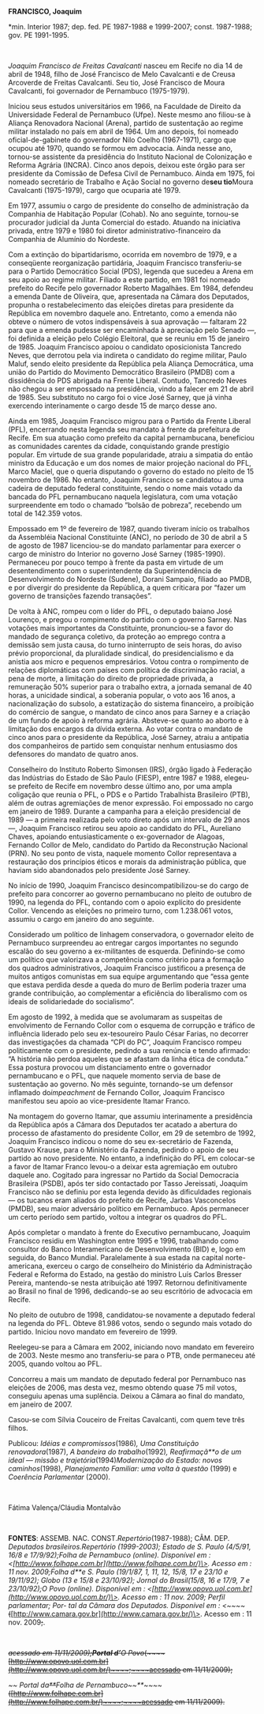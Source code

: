 **FRANCISCO, Joaquim**

\*min. Interior 1987; dep. fed. PE 1987-1988 e 1999-2007; const.
1987-1988; gov. PE 1991-1995.

 

*Joaquim Francisco de Freitas Cavalcanti* nasceu em Recife no dia 14 de
abril de 1948, filho de José Francisco de Melo Cavalcanti e de Creusa
Arcoverde de Freitas Cavalcanti. Seu tio, José Francisco de Moura
Cavalcanti, foi governador de Pernambuco (1975-1979).

Iniciou seus estudos universitários em 1966, na Faculdade de Direito da
Universidade Federal de Pernambuco (Ufpe). Neste mesmo ano filiou-se à
Aliança Renovadora Nacional (Arena), partido de sustentação ao regime
militar instalado no país em abril de 1964. Um ano depois, foi nomeado
oficial-de-gabinete do governador Nilo Coelho (1967-1971), cargo que
ocupou até 1970, quando se formou em advocacia. Ainda nesse ano,
tornou-se assistente da presidência do Instituto Nacional de Colonização
e Reforma Agrária (INCRA). Cinco anos depois, deixou este órgão para ser
presidente da Comissão de Defesa Civil de Pernambuco. Ainda em 1975, foi
nomeado secretário de Trabalho e Ação Social no governo de****seu
tio****Moura Cavalcanti (1975-1979), cargo que ocuparia até 1979.

Em 1977, assumiu o cargo de presidente do conselho de administração da
Companhia de Habitação Popular (Cohab). No ano seguinte, tornou-se
procurador judicial da Junta Comercial do estado. Atuando na iniciativa
privada, entre 1979 e 1980 foi diretor administrativo-financeiro da
Companhia de Alumínio do Nordeste.

Com a extinção do bipartidarismo, ocorrida em novembro de 1979, e a
conseqüente reorganização partidária, Joaquim Francisco transferiu-se
para o Partido Democrático Social (PDS), legenda que sucedeu a Arena em
seu apoio ao regime militar. Filiado a este partido, em 1981 foi nomeado
prefeito do Recife pelo governador Roberto Magalhães. Em 1984, defendeu
a emenda Dante de Oliveira, que, apresentada na Câmara dos Deputados,
propunha o restabelecimento das eleições diretas para presidente da
República em novembro daquele ano. Entretanto, como a emenda não obteve
o número de votos indispensáveis à sua aprovação — faltaram 22 para que
a emenda pudesse ser encaminhada à apreciação pelo Senado —, foi
definida a eleição pelo Colégio Eleitoral, que se reuniu em 15 de
janeiro de 1985. Joaquim Francisco apoiou o candidato oposicionista
Tancredo Neves, que derrotou pela via indireta o candidato do regime
militar, Paulo Maluf, sendo eleito presidente da República pela Aliança
Democrática, uma união do Partido do Movimento Democrático Brasileiro
(PMDB) com a dissidência do PDS abrigada na Frente Liberal. Contudo,
Tancredo Neves não chegou a ser empossado na presidência, vindo a
falecer em 21 de abril de 1985. Seu substituto no cargo foi o vice José
Sarney, que já vinha exercendo interinamente o cargo desde 15 de março
desse ano.

Ainda em 1985, Joaquim Francisco migrou para o Partido da Frente Liberal
(PFL), encerrando nesta legenda seu mandato à frente da prefeitura de
Recife. Em sua atuação como prefeito da capital pernambucana, beneficiou
as comunidades carentes da cidade, conquistando grande prestígio
popular. Em virtude de sua grande popularidade, atraiu a simpatia do
então ministro da Educação e um dos nomes de maior projeção nacional do
PFL, Marco Maciel, que o queria disputando o governo do estado no pleito
de 15 novembro de 1986. No entanto, Joaquim Francisco se candidatou a
uma cadeira de deputado federal constituinte, sendo o nome mais votado
da bancada do PFL pernambucano naquela legislatura, com uma votação
surpreendente em todo o chamado “bolsão de pobreza”, recebendo um total
de 142.359 votos.

Empossado em 1º de fevereiro de 1987, quando tiveram início os trabalhos
da Assembléia Nacional Constituinte (ANC), no período de 30 de abril a 5
de agosto de 1987 licenciou-se do mandato parlamentar para exercer o
cargo de ministro do Interior no governo José Sarney (1985-1990).
Permaneceu por pouco tempo à frente da pasta em virtude de um
desentendimento com o superintendente da Superintendência de
Desenvolvimento do Nordeste (Sudene), Dorani Sampaio, filiado ao PMDB, e
por divergir do presidente da República, a quem criticara por “fazer um
governo de transições fazendo transações”.

De volta à ANC, rompeu com o líder do PFL, o deputado baiano José
Lourenço, e pregou o rompimento do partido com o governo Sarney. Nas
votações mais importantes da Constituinte, pronunciou-se a favor do
mandado de segurança coletivo, da proteção ao emprego contra a demissão
sem justa causa, do turno ininterrupto de seis horas, do aviso prévio
proporcional, da pluralidade sindical, do presidencialismo e da anistia
aos micro e pequenos empresários. Votou contra o rompimento de relações
diplomáticas com países com política de discriminação racial, a pena de
morte, a limitação do direito de propriedade privada, a remuneração 50%
superior para o trabalho extra, a jornada semanal de 40 horas, a
unicidade sindical, a soberania popular, o voto aos 16 anos, a
nacionalização do subsolo, a estatização do sistema financeiro, a
proibição do comércio de sangue, o mandato de cinco anos para Sarney e a
criação de um fundo de apoio à reforma agrária. Absteve-se quanto ao
aborto e à limitação dos encargos da dívida externa. Ao votar contra o
mandato de cinco anos para o presidente da República, José Sarney,
atraiu a antipatia dos companheiros de partido sem conquistar nenhum
entusiasmo dos defensores do mandato de quatro anos.

Conselheiro do Instituto Roberto Simonsen (IRS), órgão ligado à
Federação das Indústrias do Estado de São Paulo (FIESP), entre 1987 e
1988, elegeu-se prefeito de Recife em novembro desse último ano, por uma
ampla coligação que reunia o PFL, o PDS e o Partido Trabalhista
Brasileiro (PTB), além de outras agremiações de menor expressão. Foi
empossado no cargo em janeiro de 1989. Durante a campanha para a eleição
presidencial de 1989 — a primeira realizada pelo voto direto após um
intervalo de 29 anos —, Joaquim Francisco retirou seu apoio ao candidato
do PFL, Aureliano Chaves, apoiando entusiasticamente o ex-governador de
Alagoas, Fernando Collor de Melo, candidato do Partido da Reconstrução
Nacional (PRN). No seu ponto de vista, naquele momento Collor
representava a restauração dos princípios éticos e morais da
administração pública, que haviam sido abandonados pelo presidente José
Sarney.

No início de 1990, Joaquim Francisco desincompatibilizou-se do cargo de
prefeito para concorrer ao governo pernambucano no pleito de outubro de
1990, na legenda do PFL, contando com o apoio explícito do presidente
Collor. Vencendo as eleições no primeiro turno, com 1.238.061 votos,
assumiu o cargo em janeiro do ano seguinte.

Considerado um político de linhagem conservadora, o governador eleito de
Pernambuco surpreendeu ao entregar cargos importantes no segundo escalão
do seu governo a ex-militantes de esquerda. Definindo-se como um
político que valorizava a competência como critério para a formação dos
quadros administrativos, Joaquim Francisco justificou a presença de
muitos antigos comunistas em sua equipe argumentando que “essa gente que
estava perdida desde a queda do muro de Berlim poderia trazer uma grande
contribuição, ao complementar a eficiência do liberalismo com os ideais
de solidariedade do socialismo”.

Em agosto de 1992, à medida que se avolumaram as suspeitas de
envolvimento de Fernando Collor com o esquema de corrupção e tráfico de
influência liderado pelo seu ex-tesoureiro Paulo César Farias, no
decorrer das investigações da chamada “CPI do PC”, Joaquim Francisco
rompeu politicamente com o presidente, pedindo a sua renúncia e tendo
afirmado: “A história não perdoa aqueles que se afastam da linha ética
de conduta.” Essa postura provocou um distanciamento entre o governador
pernambucano e o PFL, que naquele momento servia de base de sustentação
ao governo. No mês seguinte, tornando-se um defensor inflamado
do*impeachment* de Fernando Collor, Joaquim Francisco manifestou seu
apoio ao vice-presidente Itamar Franco.

Na montagem do governo Itamar, que assumiu interinamente a presidência
da República após a Câmara dos Deputados ter acatado a abertura do
processo de afastamento do presidente Collor, em 29 de setembro de 1992,
Joaquim Francisco indicou o nome do seu ex-secretário de Fazenda,
Gustavo Krause, para o Ministério da Fazenda, pedindo o apoio de seu
partido ao novo presidente. No entanto, a indefinição do PFL em
colocar-se a favor de Itamar Franco levou-o a deixar esta agremiação em
outubro daquele ano. Cogitado para ingressar no Partido da Social
Democracia Brasileira (PSDB), após ter sido contactado por Tasso
Jereissati, Joaquim Francisco não se definiu por esta legenda devido às
dificuldades regionais — os tucanos eram aliados do prefeito de Recife,
Jarbas Vasconcelos (PMDB), seu maior adversário político em Pernambuco.
Após permanecer um certo período sem partido, voltou a integrar os
quadros do PFL.

Após completar o mandato à frente do Executivo pernambucano, Joaquim
Francisco residiu em Washington entre 1995 e 1996, trabalhando como
consultor do Banco Interamericano de Desenvolvimento (BID) e, logo em
seguida, do Banco Mundial. Paralelamente à sua estada na capital
norte-americana, exerceu o cargo de conselheiro do Ministério da
Administração Federal e Reforma do Estado, na gestão do ministro Luís
Carlos Bresser Pereira, mantendo-se nesta atribuição até 1997. Retornou
definitivamente ao Brasil no final de 1996, dedicando-se ao seu
escritório de advocacia em Recife.

No pleito de outubro de 1998, candidatou-se novamente a deputado federal
na legenda do PFL. Obteve 81.986 votos, sendo o segundo mais votado do
partido. Iniciou novo mandato em fevereiro de 1999.

Reelegeu-se para a Câmara em 2002, iniciando novo mandato em fevereiro
de 2003. Neste mesmo ano transferiu-se para o PTB, onde permaneceu até
2005, quando voltou ao PFL.

Concorreu a mais um mandato de deputado federal por Pernambuco nas
eleições de 2006, mas desta vez, mesmo obtendo quase 75 mil votos,
conseguiu apenas uma suplência. Deixou a Câmara ao final do mandato, em
janeiro de 2007.

Casou-se com Sílvia Couceiro de Freitas Cavalcanti, com quem teve três
filhos.

Publicou: *Idéias e compromissos*(1986)*, Uma Constituição
renovadora*(1987), *A bandeira do trabalho*(1992)*, Reafirmaçã**o de um
ideal* — *missão e trajetória*(1994)*Modernização do* *Estado: novos
caminhos*(1998), *Planejamento Familiar: uma volta à questão* (1999) e
*Coerência Parlamentar* (2000).

 

Fátima Valença/Cláudia Montalvão

 

**FONTES**: ASSEMB. NAC. CONST.*Repertório*(1987-1988); CÂM. DEP.
*Deputados brasileiros.*Repertório (1999-2003); *Estado de S. Paulo*
(4/5/91, 16/8 e 17/9/92);*Folha de Pernambuco* (online). Disponível em :
\<[http://www.folhape.com.br](http://www.folhape.com.br/)\>. Acesso em :
11 nov. 2009;*Folha d**e S. Paulo* (19/1/87, 1, 11, 12, 15/8, 17 e 23/10
e 19/11/92); *Globo* (13 e 15/8 e 23/10/92); *Jornal do* *Brasil*(15/8,
16 e 17/9, 7 e 23/10/92);*O Povo* (online). Disponível em :
\<[http://www.opovo.uol.com.br](http://www.opovo.uol.com.br/)\>. Acesso
em : 11 nov. 2009; *Perfil parlamentar*; Por- tal da Câmara dos
Deputados. Disponível em :
\<*~~~~*~~(~~[http://www.camara.gov.br](http://www.camara.gov.br/)\>.
Acesso em : 11 nov. 2009~~;~~.

 

*~~acessado em 11/11/2009);~~**~~Portal d’~~**~~O
Povo~~*~~(~~~~[http://www.opovo.uol.com.br](http://www.opovo.uol.com.br/)~~~~;~~~~acessado
em 11/11/2009);~~

*~~ Portal da~~**~~Folha de
Pernambuco~~**~~~~*~~(~~~~[http://www.folhape.com.br](http://www.folhape.com.br/)~~~~;~~~~acessado
em 11/11/2009)~~~~.~~

 
